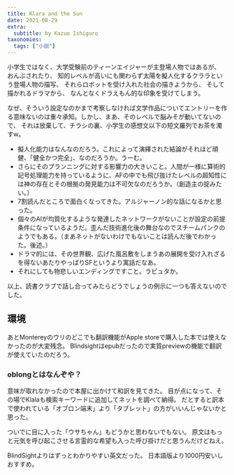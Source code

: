 ```yaml
---
title: Klara and the Sun
date: 2021-08-29
extra:
  subtitle: by Kazuo Ishiguro
taxonomies:
  tags: ["小説"]
---
```

小学生ではなく、大学受験前のティーンエイジャーが主登場人物ではあるが、
おんぶされたり、
知的レベルが高いにも関わらず太陽を擬人化するクララという登場人物の描写、
それらロボットを受け入れた社会の描きようから、
そして描かれるドラマから、
なんとなくドラえもん的な印象を受けてしまう。

なぜ、そういう設定なのかまで考察しなければ文学作品についてエントリーを作る意味ないのは重々承知。しかし、まあ、そのレベルで脳みそが動いてないので、
それは放棄して、チラシの裏、小学生の感想文以下の短文羅列でお茶を濁すw。

- 擬人化能力はなんなのだろう。これによって演繹された結論がそれほど頑健、「健全かつ完全」、なのだろうか。うーむ。
- さらにそのプランニングに対する影響力の大きいこと。人間が一様に算術的記号処理能力を持っているように、AFの中でも飛び抜けたレベルの超知性には神の存在とその根拠の発見能力は不可欠なのだろうか。（創造主の掟みたい。）
- 7割読んだところで面白くなってきた。アルジャーノン的な話になるかと思った。
- 個々のAIが均質化するような発達したネットワークがないことが設定の前提条件になっているようだ。歪んだ技術進化後の舞台なのでスチームパンクのようでもある。（まあネットがないわけでもないことは読んだ後でわかった。後述。）
- ドラマ的には、その世界観、広げた風呂敷をしまうあの展開を受け入れざるを得ないあたりやっぱりSFというより寓話だなあ。
- それにしても物悲しいエンディングですこと。ラピュタか。

以上、読書クラブで話し合ってみたらどうでしょうの例示に一つも答えないのでした。

## 環境
あとMontereyのウリのどこでも翻訳機能がApple storeで購入した本では使えなかったのが大変残念。
Blindsightはepubだったので実質previewの機能で翻訳が使えていたのだろう。

### oblongとはなんぞや？ 
意味が取れなかったので本屋に出かけて和訳を見てきた。
目が点になって、その場でKlalaも検索キーワードに追加してネットを調べて納得。
だとすると訳本で使われている「オブロン端末」より「タブレット」の方がいいんじゃないかと思った。

ついでに目に入った「ウサちゃん」もどうかと思わないでもない。
原文はもっと元気を呼び起こさせる言霊的な希望も入った呼び掛けだと思うんだけどねえ。

BlindSightよりはずっとわかりやすい英文だった。
日本語版より1000円安いしおすすめ。
